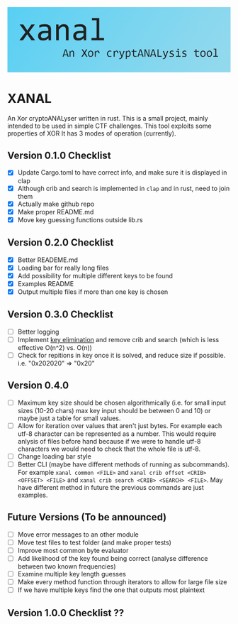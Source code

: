 ![xanal - an xor cryptoanalysis tool](img/banner.png)

# XANAL
An Xor cryptoANALyser written in rust. This is a small project, mainly intended to be used in simple CTF challenges. This tool exploits some properties of XOR  It has 3 modes of operation (currently). 

## Version 0.1.0 Checklist
- [x] Update Cargo.toml to have correct info, and make sure it is displayed in clap 
- [x] Although crib and search is implemented in `clap` and in rust, need to join them
- [x] Actually make github repo
- [x] Make proper README.md
- [x] Move key guessing functions outside lib.rs

## Version 0.2.0 Checklist
- [x] Better READEME.md
- [x] Loading bar for really long files
- [x] Add possibility for multiple different keys to be found
- [x] Examples README
- [x] Output multiple files if more than one key is chosen

## Version 0.3.0 Checklist
- [ ] Better logging
- [ ] Implement [key elimination](https://en.wikipedia.org/wiki/Vigen%C3%A8re_cipher#Key_elimination) and remove crib and search (which is less effective O(n^2) vs. O(n))
- [ ] Check for repitions in key once it is solved, and reduce size if possible. i.e. "0x202020" => "0x20"

## Version 0.4.0
- [ ] Maximum key size should be chosen algorithmically (i.e. for small input sizes (10-20 chars) max key input should be between 0 and 10) or maybe just a table for small values.
- [ ] Allow for iteration over values that aren't just bytes. For example each utf-8 character can be represented as a number. This would require anlysis of files before hand because if we were to handle utf-8 characters we would need to check that the whole file is utf-8.
- [ ] Change loading bar style
- [ ] Better CLI (maybe have different methods of running as subcommands). For example `xanal common <FILE>` and `xanal crib offset <CRIB> <OFFSET> <FILE>` and `xanal crib search <CRIB> <SEARCH> <FILE>`. May have different method in future the previous commands are just examples.

## Future Versions (To be announced)
- [ ] Move error messages to an other module
- [ ] Move test files to test folder (and make proper tests)
- [ ] Improve most common byte evaluator
- [ ] Add likelihood of the key found being correct (analyse difference between two known frequencies)
- [ ] Examine multiple key length guesses
- [ ] Make every method function through iterators to allow for large file size
- [ ] If we have multiple keys find the one that outputs most plaintext

## Version 1.0.0 Checklist ??
